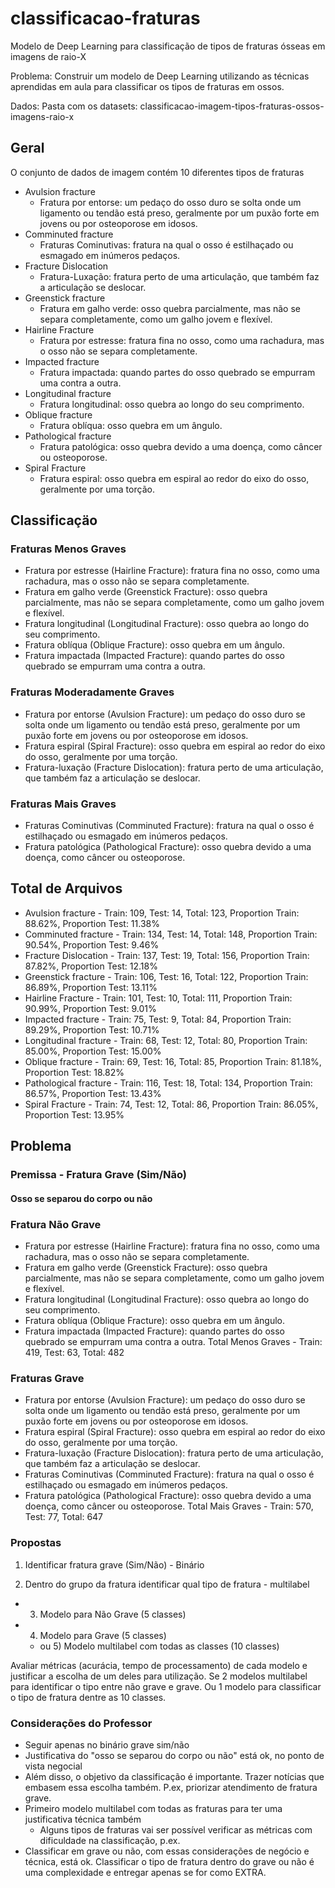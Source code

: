 # classificacao-fraturas
Modelo de Deep Learning para classificação de tipos de fraturas ósseas em imagens de raio-X

Problema: Construir um modelo de Deep Learning utilizando as técnicas aprendidas em aula para classificar os tipos de fraturas em ossos.

Dados: Pasta com os datasets: classificacao-imagem-tipos-fraturas-ossos-imagens-raio-x

## Geral

O conjunto de dados de imagem contém 10 diferentes tipos de fraturas

- Avulsion fracture
  - Fratura por entorse: um pedaço do osso duro se solta onde um ligamento ou tendão está preso, geralmente por um puxão forte em jovens ou por osteoporose em idosos.
- Comminuted fracture
  - Fraturas Cominutivas: fratura na qual o osso é estilhaçado ou esmagado em inúmeros pedaços.
- Fracture Dislocation
  - Fratura-Luxação: fratura perto de uma articulação, que também faz a articulação se deslocar.
- Greenstick fracture
  - Fratura em galho verde: osso quebra parcialmente, mas não se separa completamente, como um galho jovem e flexível.
- Hairline Fracture
  - Fratura por estresse: fratura fina no osso, como uma rachadura, mas o osso não se separa completamente.
- Impacted fracture
  - Fratura impactada: quando partes do osso quebrado se empurram uma contra a outra.
- Longitudinal fracture
  - Fratura longitudinal: osso quebra ao longo do seu comprimento.
- Oblique fracture
  - Fratura oblíqua: osso quebra em um ângulo.
- Pathological fracture
  - Fratura patológica: osso quebra devido a uma doença, como câncer ou osteoporose.
- Spiral Fracture
  - Fratura espiral: osso quebra em espiral ao redor do eixo do osso, geralmente por uma torção.


## Classificaçäo

### Fraturas Menos Graves
- Fratura por estresse (Hairline Fracture): fratura fina no osso, como uma rachadura, mas o osso não se separa completamente.
- Fratura em galho verde (Greenstick Fracture): osso quebra parcialmente, mas não se separa completamente, como um galho jovem e flexível.
- Fratura longitudinal (Longitudinal Fracture): osso quebra ao longo do seu comprimento.
- Fratura oblíqua (Oblique Fracture): osso quebra em um ângulo.
- Fratura impactada (Impacted Fracture): quando partes do osso quebrado se empurram uma contra a outra.

### Fraturas Moderadamente Graves
- Fratura por entorse (Avulsion Fracture): um pedaço do osso duro se solta onde um ligamento ou tendão está preso, geralmente por um puxão forte em jovens ou por osteoporose em idosos.
- Fratura espiral (Spiral Fracture): osso quebra em espiral ao redor do eixo do osso, geralmente por uma torção.
- Fratura-luxação (Fracture Dislocation): fratura perto de uma articulação, que também faz a articulação se deslocar.

### Fraturas Mais Graves
- Fraturas Cominutivas (Comminuted Fracture): fratura na qual o osso é estilhaçado ou esmagado em inúmeros pedaços.
- Fratura patológica (Pathological Fracture): osso quebra devido a uma doença, como câncer ou osteoporose.

## Total de Arquivos

- Avulsion fracture - Train: 109, Test: 14, Total: 123, Proportion Train: 88.62%, Proportion Test: 11.38%
- Comminuted fracture - Train: 134, Test: 14, Total: 148, Proportion Train: 90.54%, Proportion Test: 9.46%
- Fracture Dislocation - Train: 137, Test: 19, Total: 156, Proportion Train: 87.82%, Proportion Test: 12.18%
- Greenstick fracture - Train: 106, Test: 16, Total: 122, Proportion Train: 86.89%, Proportion Test: 13.11%
- Hairline Fracture - Train: 101, Test: 10, Total: 111, Proportion Train: 90.99%, Proportion Test: 9.01%
- Impacted fracture - Train: 75, Test: 9, Total: 84, Proportion Train: 89.29%, Proportion Test: 10.71%
- Longitudinal fracture - Train: 68, Test: 12, Total: 80, Proportion Train: 85.00%, Proportion Test: 15.00%
- Oblique fracture - Train: 69, Test: 16, Total: 85, Proportion Train: 81.18%, Proportion Test: 18.82%
- Pathological fracture - Train: 116, Test: 18, Total: 134, Proportion Train: 86.57%, Proportion Test: 13.43%
- Spiral Fracture - Train: 74, Test: 12, Total: 86, Proportion Train: 86.05%, Proportion Test: 13.95%

## Problema

### Premissa - Fratura Grave (Sim/Não)

#### Osso se separou do corpo ou não

### Fratura Não Grave
- Fratura por estresse (Hairline Fracture): fratura fina no osso, como uma rachadura, mas o osso não se separa completamente.
- Fratura em galho verde (Greenstick Fracture): osso quebra parcialmente, mas não se separa completamente, como um galho jovem e flexível.
- Fratura longitudinal (Longitudinal Fracture): osso quebra ao longo do seu comprimento.
- Fratura oblíqua (Oblique Fracture): osso quebra em um ângulo.
- Fratura impactada (Impacted Fracture): quando partes do osso quebrado se empurram uma contra a outra.
Total Menos Graves - Train: 419, Test: 63, Total: 482

### Fraturas Grave
- Fratura por entorse (Avulsion Fracture): um pedaço do osso duro se solta onde um ligamento ou tendão está preso, geralmente por um puxão forte em jovens ou por osteoporose em idosos.
- Fratura espiral (Spiral Fracture): osso quebra em espiral ao redor do eixo do osso, geralmente por uma torção.
- Fratura-luxação (Fracture Dislocation): fratura perto de uma articulação, que também faz a articulação se deslocar.
- Fraturas Cominutivas (Comminuted Fracture): fratura na qual o osso é estilhaçado ou esmagado em inúmeros pedaços.
- Fratura patológica (Pathological Fracture): osso quebra devido a uma doença, como câncer ou osteoporose.
Total Mais Graves - Train: 570, Test: 77, Total: 647

### Propostas

1) Identificar fratura grave (Sim/Não) - Binário

2) Dentro do grupo da fratura identificar qual tipo de fratura - multilabel
  - 3) Modelo para Não Grave (5 classes)
  - 4) Modelo para Grave (5 classes)
 
    - ou 5) Modelo multilabel com todas as classes (10 classes)

Avaliar métricas (acurácia, tempo de processamento) de cada modelo e justificar a escolha de um deles para utilização. Se 2 modelos multilabel para identificar o tipo entre não grave e grave. Ou 1 modelo para classificar o tipo de fratura dentre as 10 classes.

### Considerações do Professor

- Seguir apenas no binário grave sim/não
- Justificativa do "osso se separou do corpo ou não" está ok, no ponto de vista negocial
- Além disso, o objetivo da classificação é importante. Trazer notícias que embasem essa escolha também. P.ex, priorizar atendimento de fratura grave.
- Primeiro modelo multilabel com todas as fraturas para ter uma justificativa técnica também
  - Alguns tipos de fraturas vai ser possível verificar as métricas com dificuldade na classificação, p.ex.
- Classificar em grave ou não, com essas considerações de negócio e técnica, está ok. Classificar o tipo de fratura dentro do grave ou não é uma complexidade e entregar apenas se for como EXTRA.
